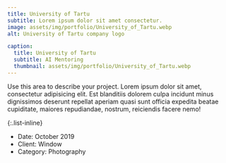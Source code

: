 ```yaml
---
title: University of Tartu
subtitle: Lorem ipsum dolor sit amet consectetur.
image: assets/img/portfolio/University_of_Tartu.webp
alt: University of Tartu company logo

caption:
  title: University of Tartu
  subtitle: AI Mentoring
  thumbnail: assets/img/portfolio/University_of_Tartu.webp
---
```

Use this area to describe your project. Lorem ipsum dolor sit amet, consectetur adipisicing elit. Est blanditiis dolorem culpa incidunt minus dignissimos deserunt repellat aperiam quasi sunt officia expedita beatae cupiditate, maiores repudiandae, nostrum, reiciendis facere nemo!

{:.list-inline}
- Date: October 2019
- Client: Window
- Category: Photography

